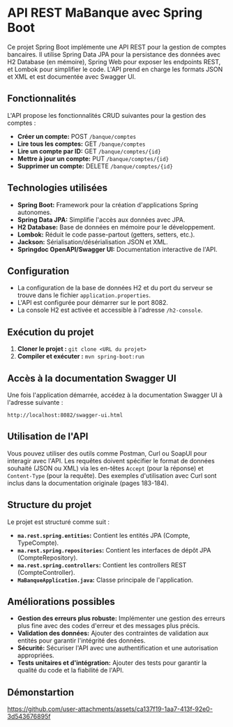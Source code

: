 # API REST MaBanque avec Spring Boot

Ce projet Spring Boot implémente une API REST pour la gestion de comptes bancaires. Il utilise Spring Data JPA pour la persistance des données avec H2 Database (en mémoire), Spring Web pour exposer les endpoints REST, et Lombok pour simplifier le code. L'API prend en charge les formats JSON et XML et est documentée avec Swagger UI.

## Fonctionnalités

L'API propose les fonctionnalités CRUD suivantes pour la gestion des comptes :

* **Créer un compte:**  POST `/banque/comptes`
* **Lire tous les comptes:** GET `/banque/comptes`
* **Lire un compte par ID:** GET `/banque/comptes/{id}`
* **Mettre à jour un compte:** PUT `/banque/comptes/{id}`
* **Supprimer un compte:** DELETE `/banque/comptes/{id}`


## Technologies utilisées

* **Spring Boot:** Framework pour la création d'applications Spring autonomes.
* **Spring Data JPA:**  Simplifie l'accès aux données avec JPA.
* **H2 Database:** Base de données en mémoire pour le développement.
* **Lombok:**  Réduit le code passe-partout (getters, setters, etc.).
* **Jackson:**  Sérialisation/désérialisation JSON et XML.
* **Springdoc OpenAPI/Swagger UI:** Documentation interactive de l'API.


## Configuration

* La configuration de la base de données H2 et du port du serveur se trouve dans le fichier `application.properties`.
* L'API est configurée pour démarrer sur le port 8082.
* La console H2 est activée et accessible à l'adresse `/h2-console`.

## Exécution du projet

1. **Cloner le projet :** `git clone <URL du projet>`
2. **Compiler et exécuter :** `mvn spring-boot:run`

## Accès à la documentation Swagger UI

Une fois l'application démarrée, accédez à la documentation Swagger UI à l'adresse suivante :

`http://localhost:8082/swagger-ui.html`


## Utilisation de l'API

Vous pouvez utiliser des outils comme Postman, Curl ou SoapUI pour interagir avec l'API.  Les requêtes doivent spécifier le format de données souhaité (JSON ou XML) via les en-têtes `Accept` (pour la réponse) et `Content-Type` (pour la requête).  Des exemples d'utilisation avec Curl sont inclus dans la documentation originale (pages 183-184).


## Structure du projet

Le projet est structuré comme suit :

* **`ma.rest.spring.entities`:** Contient les entités JPA (Compte, TypeCompte).
* **`ma.rest.spring.repositories`:** Contient les interfaces de dépôt JPA (CompteRepository).
* **`ma.rest.spring.controllers`:** Contient les controllers REST (CompteController).
* **`MaBanqueApplication.java`:** Classe principale de l'application.


## Améliorations possibles

* **Gestion des erreurs plus robuste:** Implémenter une gestion des erreurs plus fine avec des codes d'erreur et des messages plus précis.
* **Validation des données:** Ajouter des contraintes de validation aux entités pour garantir l'intégrité des données.
* **Sécurité:**  Sécuriser l'API avec une authentification et une autorisation appropriées.
* **Tests unitaires et d'intégration:** Ajouter des tests pour garantir la qualité du code et la fiabilité de l'API.



## Démonstartion

https://github.com/user-attachments/assets/ca137f19-1aa7-413f-92e0-3d543676895f
